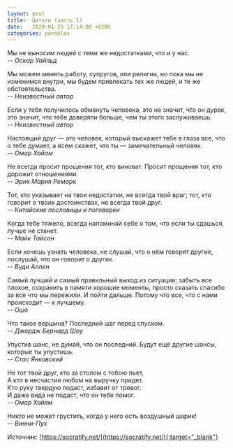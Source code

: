 ```yaml
---
layout: post
title:  Цитаты (часть 1)
date:   2020-01-25 17:14:00 +0200
categories: parables
---
```

Мы не выносим людей с теми же недостатками, что и у нас.  
*-- Оскар Уайльд*

Мы можем менять работу, супругов, или религии, но пока мы не изменимся внутри, мы будем привлекать тех же людей, и те же обстоятельства.  
*-- Неизвестный автор*

Если у тебя получилось обмануть человека, это не значит, что он дурак, это значит, что тебе доверяли больше, чем ты этого заслуживаешь.  
*-- Неизвестный автор*

Настоящий друг — это человек, который выскажет тебе в глаза все, что о тебе думает, а всем скажет, что ты — замечательный человек.  
*-- Омар Хайам*

Не всегда просит прощения тот, кто виноват. Просит прощения тот, кто дорожит отношениями.  
*-- Эрих Мария Ремарк*

Тот, кто указывает на твои недостатки, не всегда твой враг;
тот, кто говорит о твоих достоинствах, не всегда твой друг.  
*-- Китайские пословицы и поговорки*

Когда тебе тяжело, всегда напоминай себе о том, что если ты сдашься, лучше не станет.  
*-- Майк Тайсон*

Если хочешь узнать человека, не слушай, что о нём говорят другие, послушай, что он говорит о других.  
*-- Вуди Аллен*

Самый лучший и самый правильный выход из ситуации: забыть все плохое, сохранить в памяти хорошие моменты, просто сказать спасибо за все что мы пережили. И пойти дальше. Потому что все, что с нами происходит — к лучшему.  
*-- Ошо*

Что такое вершина? Последний шаг перед спуском.  
*-- Джордж Бернард Шоу*

Упустив шанс, не думай, что он последний. Будут ещё другие шансы, которые ты упустишь.  
*-- Стас Янковский*

Не тот твой друг, кто за столом с тобою пьет,  
А кто в несчастии любом на выручку придет.  
Кто руку твердую подаст, избавит от тревог.  
И даже вида не подаст, что он тебе помог.  
*-- Омар Хайям*

Никто не может грустить, когда у него есть воздушный шарик!  
*-- Винни-Пух*

Источник: [https://socratify.net/](https://socratify.net/){:target="_blank"}